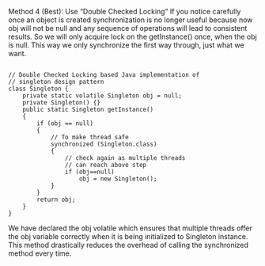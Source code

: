 Method 4 (Best): Use “Double Checked Locking” 
If you notice carefully once an object is created synchronization is no longer useful because now obj will not be null and any sequence of operations will lead to consistent results. 
So we will only acquire lock on the getInstance() once, when the obj is null. This way we only synchronize the first way through, just what we want. 

<code>
// Double Checked Locking based Java implementation of
// singleton design pattern
class Singleton {
	private static volatile Singleton obj = null;
	private Singleton() {}
	public static Singleton getInstance()
	{
		if (obj == null)
		{
			// To make thread safe
			synchronized (Singleton.class)
			{
				// check again as multiple threads
				// can reach above step
				if (obj==null)
					obj = new Singleton();
			}
		}
		return obj;
	}
}
</code>

We have declared the obj volatile which ensures that multiple threads offer the obj variable correctly when it is being initialized to Singleton instance. This method drastically reduces the overhead of calling the synchronized method every time.